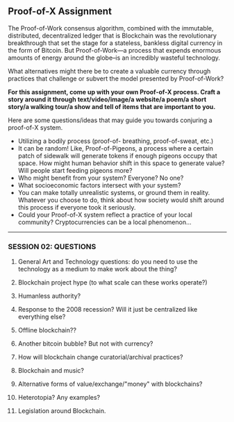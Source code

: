 ## Proof-of-X Assignment

The Proof-of-Work consensus algorithm, combined with the immutable, distributed, decentralized ledger that is Blockchain was the revolutionary breakthrough that set the stage for a stateless, bankless digital currency in the form of Bitcoin. But Proof-of-Work—a process that expends enormous amounts of energy around the globe–is an incredibly wasteful technology.

What alternatives might there be to create a valuable currency through practices that challenge or subvert the model presented by Proof-of-Work?

__For this assignment, come up with your own Proof-of-X process. Craft a story around it through text/video/image/a website/a poem/a short story/a walking tour/a show and tell of items that are important to you.__

Here are some questions/ideas that may guide you towards conjuring a proof-of-X system.

* Utilizing a bodily process (proof-of- breathing, proof-of-sweat, etc.)
* It can be random! Like, Proof-of-Pigeons, a process where a certain patch of sidewalk will generate tokens if enough pigeons occupy that space. How might human behavior shift in this space to generate value? Will people start feeding pigeons more?
* Who might benefit from your system? Everyone? No one?
* What socioeconomic factors intersect with your system?
* You can make totally unrealistic systems, or ground them in reality. Whatever you choose to do, think about how society would shift around this process if everyone took it seriously.
* Could your Proof-of-X system reflect a practice of your local community? Cryptocurrencies can be a local phenomenon...

___

### SESSION 02: QUESTIONS

1. General Art and Technology questions:
do you need to use the technology as a medium to make work about the thing?

1. Blockchain project hype (to what scale can these works operate?)

1. Humanless authority?

1. Response to the 2008 recession? Will it just be centralized like everything else?

1. Offline blockchain??

1. Another bitcoin bubble? But not with currency?

1. How will blockchain change curatorial/archival practices?

1. Blockchain and music?

1. Alternative forms of value/exchange/"money" with blockchains?

1. Heterotopia? Any examples?

1. Legislation around Blockchain.
<br>
<br>
<br>
<br>
<br>
<br>
<br>
<br>
